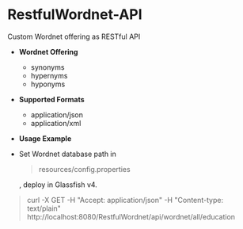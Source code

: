 RestfulWordnet-API
==================

Custom Wordnet offering as RESTful API

* **Wordnet Offering**
  - synonyms
  - hypernyms
  - hyponyms

* **Supported Formats**
  - application/json
  - application/xml

* **Usage Example**
* Set Wordnet database path in <blockquote>resources/config.properties</blockquote>, deploy in Glassfish v4.

<blockquote>
curl -X GET -H "Accept: application/json" -H "Content-type: text/plain" http://localhost:8080/RestfulWordnet/api/wordnet/all/education
</blockquote>

